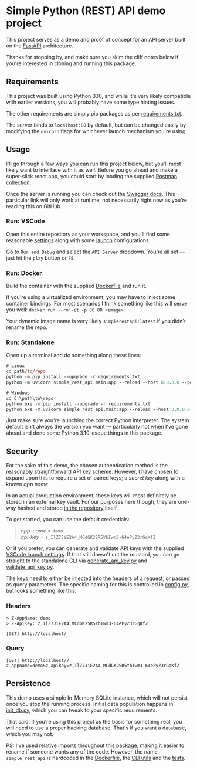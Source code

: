 # Simple Python (REST) API demo project
This project serves as a demo and proof of concept for an API server built on the [FastAPI](https://fastapi.tiangolo.com/) architecture.

Thanks for stopping by, and make sure you skim the cliff notes below if you're interested in cloning and running this package.

## Requirements
This project was built using Python 3.10, and while it's very likely compatible with earlier versions, you will probably have some type hinting issues.

The other requirements are simply pip packages as per [requirements.txt](requirements.txt).

The server binds to `localhost:80` by default, but can be changed easily by modifying the `uvicorn` flags for whichever launch mechanism you're using.

## Usage
I'll go through a few ways you can run this project below, but you'll most likely want to interface with it as well. Before you go ahead and make a super-slick react app, you could start by loading the supplied [Postman collection](postman_collection.json).

Once the server is running you can check out the [Swagger docs](http://localhost/docs). This particular link will only work at runtime, not necessarily right now as you're reading this on GitHub.

### Run: VSCode
Open this entire repository as your workspace, and you'll find some reasonable [settings](.vscode/settings.json) along with some [launch](.vscode/launch.json) configurations.

Go to `Run and Debug` and select the `API Server` dropdown. You're all set &mdash; just hit the `play` button or `F5`.

### Run: Docker
Build the container with the supplied [Dockerfile](Dockerfile) and run it.

If you're using a virtualized environment, you may have to inject some container bindings. For most scenarios I think something like this will serve you well: `docker run --rm -it -p 80:80 <image>`.

Your dynamic image name is very likely `simplerestapi:latest` if you didn't rename the repo.

### Run: Standalone
Open up a terminal and do something along these lines:
```ps
# Linux
cd path/to/repo
python -m pip install --upgrade -r requirements.txt
python -m uvicorn simple_rest_api.main:app --reload --host 0.0.0.0 --port 80

# Windows
cd C:\path\to\repo
python.exe -m pip install --upgrade -r requirements.txt
python.exe -m uvicorn simple_rest_api.main:app --reload --host 0.0.0.0 --port 80
```

Just make sure you're launching the correct Python interpreter. The system default isn't always the version you want &mdash; particularly not when I've gone ahead and done some Python 3.10-esque things in this package.

## Security
For the sake of this demo, the chosen authentication method is the reasonably straightforward API key scheme. However, I have chosen to expand upon this to require a set of paired keys; a *secret key* along with a known *app name*.

In an actual production environment, these keys will most definitely be stored in an external key vault. For our purposes here though, they are one-way hashed and stored [in the repository](simple_rest_api/tempstorage/pseudo_keystore.json) itself.

To get started, you can use the default credentials:<br>
> *app-name* = `demo`<br>
> *api-key* = `z_IlZ7JiE2A4_MCdGK2SR5YbIwm3-64ePyZ3rGqKfZ`

Or if you prefer, you can generate and validate API keys with the supplied [VSCode launch settings](.vscode/launch.json). If that still doesn't cut the mustard, you can go straight to the standalone CLI via [generate_api_key.py](simple_rest_api/cli/generate_api_key.py) and [validate_api_key.py](simple_rest_api/cli/validate_api_key.py).

The keys need to either be injected into the headers of a request, or passed as query parameters. The specific naming for this is controlled in [config.py](simple_rest_api/config.py), but looks something like this:

### Headers
```
> Z-AppName: demo
> Z-ApiKey: z_IlZ7JiE2A4_MCdGK2SR5YbIwm3-64ePyZ3rGqKfZ

[GET] http://localhost/
```
### Query
```
[GET] http://localhost/?z_appname=demo&z_apikey=z_IlZ7JiE2A4_MCdGK2SR5YbIwm3-64ePyZ3rGqKfZ
```

## Persistence
This demo uses a simple In-Memory SQLite instance, which will not persist once you stop the running process. Initial data population happens in [init_db.py](simple_rest_api/utils/init_db.py), which you can tweak to your specific requirements. 

That said, if you're using this project as the basis for something real, you will need to use a proper backing database. That's if you want a database, which you may not.

PS: I've used relative imports throughout this package, making it easier to rename if someone wants any of the code. However, the name `simple_rest_api` is hardcoded in the [Dockerfile](Dockerfile), the [CLI utils](simple_rest_api/cli) and the [tests](tests).
